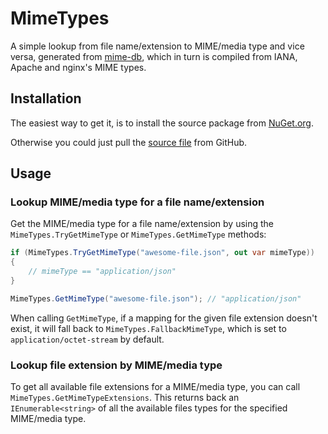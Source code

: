 # MimeTypes

A simple lookup from file name/extension to MIME/media type and vice versa, generated from [mime-db](https://github.com/jshttp/mime-db), which in turn is compiled from IANA, Apache and nginx's MIME types.

## Installation

The easiest way to get it, is to install the source package from [NuGet.org](https://www.nuget.org/packages/MimeTypes).

Otherwise you could just pull the [source file](src/MimeTypes/MimeTypes.cs.pp) from GitHub.

## Usage

### Lookup MIME/media type for a file name/extension

Get the MIME/media type for a file name/extension by using the `MimeTypes.TryGetMimeType` or `MimeTypes.GetMimeType` methods:

```csharp
if (MimeTypes.TryGetMimeType("awesome-file.json", out var mimeType))
{
    // mimeType == "application/json"
}

MimeTypes.GetMimeType("awesome-file.json"); // "application/json"
```

When calling `GetMimeType`, if a mapping for the given file extension doesn't exist, it will fall back to `MimeTypes.FallbackMimeType`, which is set to `application/octet-stream` by default.

### Lookup file extension by MIME/media type

To get all available file extensions for a MIME/media type, you can call `MimeTypes.GetMimeTypeExtensions`. This returns back an `IEnumerable<string>` of all the available files types for the specified MIME/media type.
